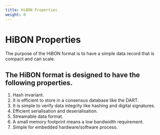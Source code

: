 ```yaml
---
title: HiBON Properties 
weight: 0 
---
```


# HiBON Properties
The purpose of the HiBON format is to have a simple data record that is compact and can scale.

## The HiBON format is designed to have the following properties.

1. Hash invariant.
2. It is efficient to store in a consensus database like the DART.
3. It is simple to verify data integrity like hashing and digital signatures.
4. Efficient serialisation and deserialisation.
5. Streamable data format.
6. A small memory footprint means a low bandwidth requirement.
7. Simple for embedded hardware/software process.


